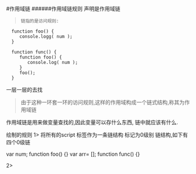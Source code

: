 #作用域链
######作用域链规则
声明是作用域链
 >     链指的是访问规则:

      function foo() {
         console.logg( num ); 
      }
     
      function func() {
         function foo() {
            console.log( num );
         }
         foo();
      }
      
一层一层的去找

> 由于这种一环套一环的访问规则,这样的作用域构成一个链式结构,称其为作用域链

作用域链是用来做变量查找的,因此变量可以存什么东西,
链中就应该有什么.

绘制的规则
1> 将所有的script 标签作为一条链结构 标记为0级别
链结构,如下有四个0级链

var num;
function foo() {}
var arr= [];
function func() {}

2> 